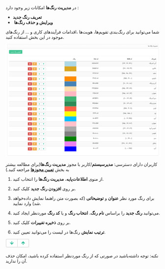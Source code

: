 در **مدیریت رنگ‌ها** امکانات زیر وجود دارد : 

-    **تعریف رنگ جدید** 
- ​    **ویرایش و حذف رنگ‌ها** 

شما می‌توانید برای رنگ‌بندی تقویم‌ها، هویت‌ها ،اقدامات فرآیندهای کاری و ... از رنگ‌های موجود در این بخش استفاده کنید. 


![](color.png)


کاربران دارای دسترسی: **مدیرسیستم**/کاربر با مجوز **مدیریت رنگ‌ها**(برای مطالعه بیشتر به بخش **[تعیین مجوزها](file%3A%2F%2F%2FC%3A%5CUsers%5CH.abasi%5CDocuments%5CGitHub%5CPayamGostarDocs%5Chelp2.5.4%20new%5CGetting-Started%5C%D9%85%D8%AF%DB%8C%D8%B1%DB%8C%D8%AA%20%DA%AF%D8%B1%D9%88%D9%87%E2%80%8C%D8%A7%20%D9%88%20%DA%A9%D8%A7%D8%B1%D8%A8%D8%B1%D8%A7%D9%86%5C%D8%AA%D8%B9%DB%8C%DB%8C%D9%86%20%D8%B3%D8%B7%D8%AD%20%D8%AF%D8%B3%D8%AA%D8%B1%D8%B3%DB%8C.md)** مراجعه کنید.)

1)  از منوی **اطلاعات‌پایه**، **مدیریت رنگ‌ها** را انتخاب کنید.

2)  بر روی **افزودن رنگ جدید** کلیک کنید.

3)  برای رنگ مورد نظر **عنوان** و **توضیحاتی** (که بصورت متن راهنما نمایش داده‌خواهد شد) وارد نمایید.

4)  می‌توانید **رنگ جدید** را براساس **نام رنگ**، **انتخاب رنگ** و یا **کد رنگ** موردنظر ایجاد کنید.

5)  بر روی **ذخیره تغییرات** کلیک کنید.

6)   **ترتیب نمایش** رنگ‌ها در لیست را می‌توانید تعیین کنید.

![](color2.png)

نکنه: توجه داشته‌باشید در صورتی که از رنگ موردنظر استفاده کرده باشید، امکان حذف آن را ندارید.